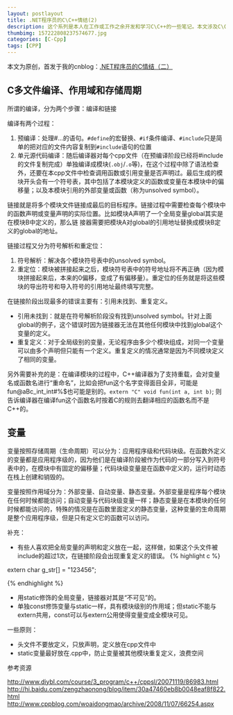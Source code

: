 ```yaml
---
layout: postlayout
title: .NET程序员的C\C++情结(2)
description: 这个系列是本人在工作或工作之余开发和学习C\C++的一些笔记。本文涉及C\C++的多文件编译和作用域等
thumbimg: 157222808237574677.jpg
categories: [C-Cpp]
tags: [CPP]
---
```


本文为原创，首发于我的cnblog：[.NET程序员的C情结（二）](http://www.cnblogs.com/P_Chou/archive/2012/05/25/2518097.html)

## C多文件编译、作用域和存储周期 ##

所谓的编译，分为两个步骤：编译和链接

编译有两个过程：

1. 预编译：处理#...的语句。`#define`的宏替换、`#if`条件编译、`#include`只是简单的把对应的文件内容复制到`#include`语句的位置
2. 单元源代码编译：随后编译器对每个cpp文件（在预编译阶段已经将#include的文件复制完成）单独编译成模块(`.obj`/`.o`等)，在这个过程中除了语法检查外，还要在本cpp文件中检查调用函数或引用变量是否声明过。最后生成的模块开头会有一个符号表，其中包括了本模块定义的函数或变量在本模块中的偏移量；以及本模块引用的外部变量或函数（称为unsolved symbol）。

链接就是将多个模块文件链接成最后的目标程序。链接过程中需要检查每个模块中的函数声明或变量声明的实际位置。比如模块A声明了一个全局变量global其实是在模块B中定义的，那么链 
接器需要把模块A对global的引用地址替换成模块B定义的global的地址。

链接过程又分为符号解析和重定位：

1. 符号解析：解决各个模块符号表中的unsolved symbol。
2. 重定位：模块被拼接起来之后，模块符号表中的符号地址将不再正确（因为模块拼接起来后，本来的0偏移，变成了有偏移量）。重定位的任务就是将这些模块的导出符号和导入符号的引用地址最终填写完整。

在链接阶段出现最多的错误主要有：引用未找到、重复定义。

- 引用未找到：就是在符号解析阶段没有找到unsolved symbol。针对上面global的例子，这个错误时因为链接器无法在其他任何模块中找到global这个变量的定义。
- 重复定义：对于全局级别的变量，无论程序由多少个模块组成，对同一个变量可以由多个声明但只能有一个定义。重复定义的情况通常是因为不同模块定义了相同的变量。

另外需要补充的是：在编译模块的过程中，C++编译器为了支持重载，会对变量名或函数名进行“重命名”，比如会把fun这个名字变得面目全非，可能是fun@aBc_int_int#%$也可能是别的。`extern "C" void fun(int a, int b)`; 则告诉编译器在编译fun这个函数名时按着C的规则去翻译相应的函数名而不是C++的。

 

## 变量 ##

变量按照存储周期（生命周期）可以分为：应用程序级和代码块级。在函数外定义的变量都是应用程序级的，因为他们是在编译阶段被作为代码的一部分写入到符号表中的，在模块中有固定的偏移量；代码块级变量是在函数中定义的，运行时动态在栈上创建和销毁的。

变量按照作用域分为：外部变量、自动变量、静态变量。外部变量是程序每个模块在任何时候都能访问；自动变量与代码块级变量一样；静态变量是在本模块的任何时候都能访问的，特殊的情况是在函数里面定义的静态变量，这种变量的生命周期是整个应用程序级，但是只有定义它的函数可以访问。

补充：

- 有些人喜欢把全局变量的声明和定义放在一起，这样做，如果这个头文件被include的超过1次，在链接阶段会出现重复定义的错误。
{% highlight c %}

extern char g_str[] = "123456";

{% endhighlight %}

- 用static修饰的全局变量，链接器对其是“不可见”的。
- 单独const修饰变量与static一样，具有模块级别的作用域；但static不能与extern共用，const可以与extern公用使得变量变成全模块可见。

一些原则：

- 头文件不要放定义，只放声明，定义放在cpp文件中
- static变量最好放在.cpp中，防止变量被其他模块重复定义，浪费空间

参考资源

<http://www.diybl.com/course/3_program/c++/cppsl/20071119/86983.html>
<http://hi.baidu.com/zengzhaonong/blog/item/30a47460eb8b0048eaf8f822.html>
<http://www.cppblog.com/woaidongmao/archive/2008/11/07/66254.aspx>